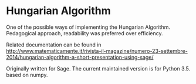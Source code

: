 # Hungarian Algorithm

One of the possible ways of implementing the Hungarian Algorithm.
Pedagogical approach, readability was preferred over efficiency.

Related documentation can be found in
http://www.matematicamente.it/rivista-il-magazine/numero-23-settembre-2014/hungarian-algorithm-a-short-presentation-using-sage/

Originally written for Sage. The current maintained version is for Python 3.5. based on numpy.